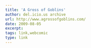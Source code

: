 ```yaml
---
title: 'A Gross of Goblins'
author: del.icio.us archive
url: http://www.agrossofgoblins.com/
date: 2009-08-05
excerpt: 
tags: link,webcomic
type: link
---
```


